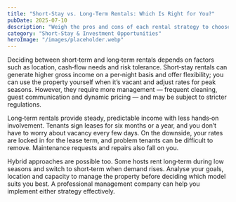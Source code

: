 ```yaml
---
title: "Short‑Stay vs. Long‑Term Rentals: Which Is Right for You?"
pubDate: 2025-07-10
description: "Weigh the pros and cons of each rental strategy to choose the best fit for your property and goals."
category: "Short‑Stay & Investment Opportunities"
heroImage: "/images/placeholder.webp"
---
```


Deciding between short‑term and long‑term rentals depends on factors such as location, cash‑flow needs and risk tolerance. Short‑stay rentals can generate higher gross income on a per‑night basis and offer flexibility; you can use the property yourself when it’s vacant and adjust rates for peak seasons. However, they require more management — frequent cleaning, guest communication and dynamic pricing — and may be subject to stricter regulations.

Long‑term rentals provide steady, predictable income with less hands‑on involvement. Tenants sign leases for six months or a year, and you don’t have to worry about vacancy every few days. On the downside, your rates are locked in for the lease term, and problem tenants can be difficult to remove. Maintenance requests and repairs also fall on you.

Hybrid approaches are possible too. Some hosts rent long‑term during low seasons and switch to short‑term when demand rises. Analyse your goals, location and capacity to manage the property before deciding which model suits you best. A professional management company can help you implement either strategy effectively.
